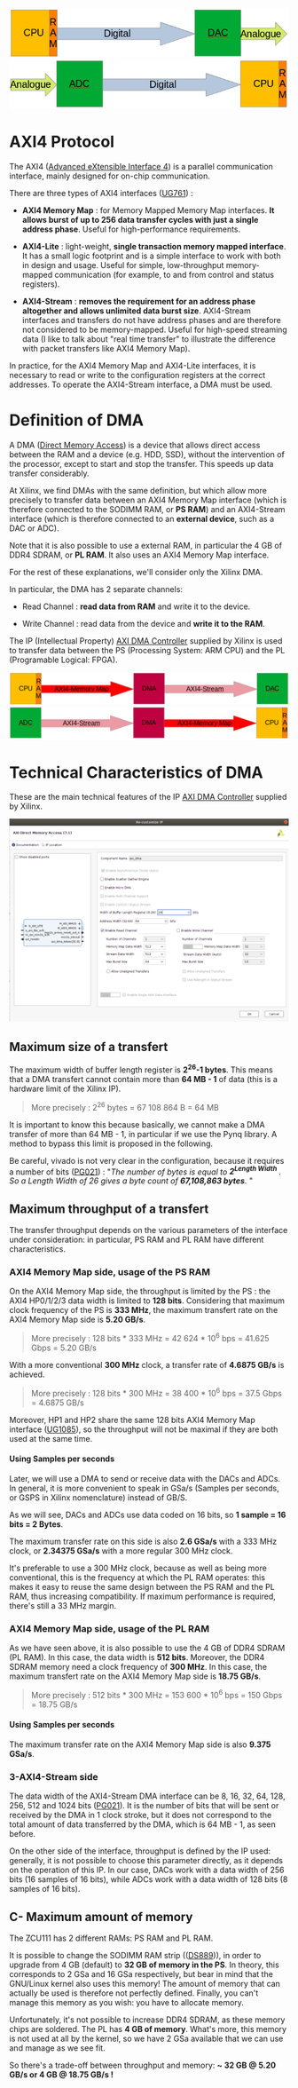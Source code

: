 ![AWG](./../images/AWG.png?raw=true "AWG architecture")
![DGTZ](./../images/DGTZ.png?raw=true "DGTZ architecture")

# AXI4 Protocol

The AXI4 ([Advanced eXtensible Interface 4](https://en.wikipedia.org/wiki/Advanced_eXtensible_Interface)) is a parallel communication interface, mainly designed for on-chip communication.

There are three types of AXI4 interfaces ([UG761](https://docs.xilinx.com/v/u/en-US/ug761_axi_reference_guide)) :

- **AXI4 Memory Map** : for Memory Mapped Memory Map interfaces.
**It allows burst of up to 256 data transfer cycles with just a single address phase**.
Useful for high-performance requirements. 

- **AXI4-Lite** : light-weight, **single transaction memory mapped interface**.
It has a small logic footprint and is a simple interface to work with both in design and usage.
Useful for simple, low-throughput memory-mapped communication (for example, to and from control and status registers).

- **AXI4-Stream** : **removes the requirement for an address phase altogether and allows unlimited data burst size**.
AXI4-Stream interfaces and transfers do not have address phases and are therefore not considered to be memory-mapped.
Useful for high-speed streaming data (I like to talk about "real time transfer" to illustrate the difference with packet transfers like AXI4 Memory Map).

In practice, for the AXI4 Memory Map and AXI4-Lite interfaces, it is necessary to read or write to the configuration registers at the correct addresses.
To operate the AXI4-Stream interface, a DMA must be used.

# Definition of DMA

A DMA ([Direct Memory Access](https://en.wikipedia.org/wiki/Direct_memory_access)) is a device that allows direct access between the RAM and a device (e.g. HDD, SSD), without the intervention of the processor, except to start and stop the transfer. 
This speeds up data transfer considerably.

At Xilinx, we find DMAs with the same definition, but which allow more precisely to transfer data between an AXI4 Memory Map interface (which is therefore connected to the SODIMM RAM, or **PS RAM**) and an AXI4-Stream interface (which is therefore connected to an **external device**, such as a DAC or ADC).

Note that it is also possible to use a external RAM, in particular the 4 GB of DDR4 SDRAM, or **PL RAM**.
It also uses an AXI4 Memory Map interface.

For the rest of these explanations, we'll consider only the Xilinx DMA.

In particular, the DMA has 2 separate channels: 

- Read Channel : **read data from RAM** and write it to the device.

- Write Channel : read data from the device and **write it to the RAM**.

The IP (Intellectual Property) [AXI DMA Controller](https://www.xilinx.com/products/intellectual-property/axi_dma.html) supplied by Xilinx is used to transfer data between the PS (Processing System: ARM CPU) and the PL (Programable Logical: FPGA).

![AWG_DMA](./../images/AWG_DMA.png?raw=true "DMA positioning in the AWG architecture")
![DGTZ_DMA](./../images/DGTZ_DMA.png?raw=true "DMA positioning in the DGTZ architecture")

# Technical Characteristics of DMA

These are the main technical features of the IP [AXI DMA Controller](https://www.xilinx.com/products/intellectual-property/axi_dma.html) supplied by Xilinx.

![DMA](./../images/DMA.png?raw=true "AXI DMA Controller Xilinx IP")

## Maximum size of a transfert

The maximum width of buffer length register is **2<sup>26</sup>-1 bytes**.
This means that a DMA transfert cannot contain more than **64 MB - 1** of data (this is a hardware limit of the Xilinx IP).

> More precisely : 2<sup>26</sup> bytes = 67 108 864 B = 64 MB

It is important to know this because basically, we cannot make a DMA transfer of more than 64 MB - 1, in particular if we use the Pynq library.
A method to bypass this limit is proposed in the following.

Be careful, vivado is not very clear in the configuration, because it requires a number of bits ([PG021](https://docs.xilinx.com/r/en-US/pg021_axi_dma)) : "*The number of bytes is equal to **2<sup>Length Width</sup>** . So a Length Width of 26 gives a byte count of **67,108,863 bytes**.* "

## Maximum throughput of a transfert

The transfer throughput depends on the various parameters of the interface under consideration: in particular, PS RAM and PL RAM have different characteristics.

### AXI4 Memory Map side, usage of the PS RAM

On the AXI4 Memory Map side, the throughput is limited by the PS : the AXI4 HP0/1/2/3 data width is limited to **128 bits**.
Considering that maximum clock frequency of the PS is **333 MHz**, the maximum transfert rate on the AXI4 Memory Map side is **5.20 GB/s**.

> More precisely : 128 bits * 333 MHz = 42 624 * 10<sup>6</sup> bps = 41.625 Gbps = 5.20 GB/s

With a more conventional **300 MHz** clock, a transfer rate of **4.6875 GB/s** is achieved.

> More precisely : 128 bits * 300 MHz = 38 400 * 10<sup>6</sup> bps = 37.5 Gbps = 4.6875 GB/s

Moreover, HP1 and HP2 share the same 128 bits AXI4 Memory Map interface ([UG1085](https://www.xilinx.com/support/documentation/user_guides/ug1085-zynq-ultrascale-trm.pdf)), so the throughput will not be maximal if they are both used at the same time.

#### Using Samples per seconds

Later, we will use a DMA to send or receive data with the DACs and ADCs.
In general, it is more convenient to speak in GSa/s (Samples per seconds, or GSPS in Xilinx nomenclature) instead of GB/S. 

As we will see, DACs and ADCs use data coded on 16 bits, so **1 sample = 16 bits = 2 Bytes**.

The maximum transfer rate on this side is also **2.6 GSa/s** with a 333 MHz clock, or **2.34375 GSa/s** with a more regular 300 MHz clock.

It's preferable to use a 300 MHz clock, because as well as being more conventional, this is the frequency at which the PL RAM operates: this makes it easy to reuse the same design between the PS RAM and the PL RAM, thus increasing compatibility.
If maximum performance is required, there's still a 33 MHz margin.

### AXI4 Memory Map side, usage of the PL RAM

As we have seen above, it is also possible to use the 4 GB of DDR4 SDRAM (PL RAM).
In this case, the data width is **512 bits**. 
Moreover, the DDR4 SDRAM memory need a clock frequency of **300 MHz**.
In this case, the maximum transfert rate on the AXI4 Memory Map side is **18.75 GB/s**. 

> More precisely : 512 bits * 300 MHz = 153 600 * 10<sup>6</sup> bps = 150 Gbps = 18.75 GB/s

#### Using Samples per seconds

The maximum transfer rate on the AXI4 Memory Map side is also **9.375 GSa/s**.

### 3-AXI4-Stream side

The data width of the AXI4-Stream DMA interface can be 8, 16, 32, 64, 128, 256, 512 and 1024 bits ([PG021](https://docs.xilinx.com/r/en-US/pg021_axi_dma)).
It is the number of bits that will be sent or received by the DMA in 1 clock stroke, but it does not correspond to the total amount of data transferred by the DMA, which is 64 MB - 1, as seen before.

On the other side of the interface, throughput is defined by the IP used: generally, it is not possible to choose this parameter directly, as it depends on the operation of this IP.
In our case, DACs work with a data width of 256 bits (16 samples of 16 bits), while ADCs work with a data width of 128 bits (8 samples of 16 bits).

## C- Maximum amount of memory

The ZCU111 has 2 different RAMs: PS RAM and PL RAM.

It is possible to change the SODIMM RAM strip (([DS889](https://docs.xilinx.com/v/u/en-US/ds889-zynq-usp-rfsoc-overview))), in order to upgrade from 4 GB (default) to **32 GB of memory in the PS**.
In theory, this corresponds to 2 GSa and 16 GSa respectively, but bear in mind that the GNU/Linux kernel also uses this memory!
The amount of memory that can actually be used is therefore not perfectly defined.
Finally, you can't manage this memory as you wish: you have to allocate memory.

Unfortunately, it's not possible to increase DDR4 SDRAM, as these memory chips are soldered.
The PL has **4 GB of memory**.
What's more, this memory is not used at all by the kernel, so we have 2 GSa available that we can use and manage as we see fit.

So there's a trade-off between throughput and memory: **~ 32 GB @ 5.20 GB/s or 4 GB @ 18.75 GB/s !**

